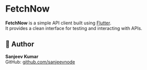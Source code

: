 # FetchNow

**FetchNow** is a simple API client built using [Flutter](https://flutter.dev/).  
It provides a clean interface for testing and interacting with APIs.

## 🧑 Author

**Sanjeev Kumar**  
GitHub: [github.com/sanjeevnode](https://github.com/sanjeevnode)
